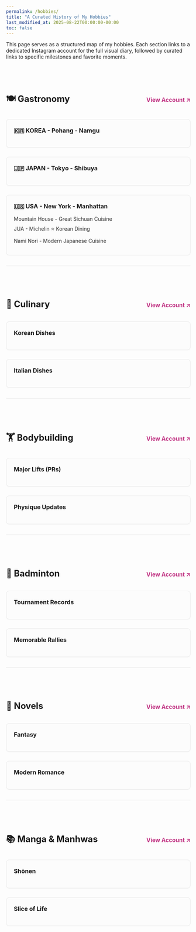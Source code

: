 ```yaml
---
permalink: /hobbies/
title: "A Curated History of My Hobbies"
last_modified_at: 2025-08-22T00:00:00-00:00
toc: false
---
```


<style>
    .hobby-section {
        margin-top: 4em;
        padding-bottom: 2em;
        border-bottom: 2px solid #f0f0f0;
    }
    .hobby-section:last-child {
        border-bottom: none;
    }
    .hobby-header {
        display: flex;
        align-items: baseline; /* 수정 2: 세로 정렬 기준을 'center'에서 'baseline'으로 변경 */
        justify-content: space-between;
        flex-wrap: wrap;
        margin-bottom: 2em;
    }
    .hobby-header h2 {
        font-size: 1.7em; /* 수정 1: 대주제 제목 크기 조정 (2em -> 1.7em) */
        margin-bottom: 0.2em;
    }
    .hobby-header a.insta-account {
        font-size: 1.1em;
        font-weight: bold;
        text-decoration: none;
        color: #c13584; /* Instagram-like color */
        flex-shrink: 0;
        margin-left: 15px;
    }
    .hobby-log-grid {
        display: grid;
        grid-template-columns: repeat(auto-fill, minmax(300px, 1fr));
        gap: 25px;
    }
    .log-category {
        border: 1px solid #e9e9e9;
        border-radius: 8px;
        padding: 20px;
        background-color: #fcfcfc;
        transition: box-shadow 0.2s ease-in-out, transform 0.2s ease-in-out;
        box-shadow: 0 1px 3px rgba(0,0,0,0.04);
    }
    .log-category:hover {
        transform: translateY(-4px);
        box-shadow: 0 5px 15px rgba(0,0,0,0.08);
    }
    .log-category h4 {
        border-bottom: none;
        padding-bottom: 0;
        margin-top: 0;
        margin-bottom: 1em;
        font-size: 1.15em;
    }
    .log-category ul {
        list-style-type: none;
        padding-left: 0;
        margin: 0;
    }
    .log-category li {
        margin-bottom: 0.7em;
    }
    .log-category a {
        text-decoration: none;
        color: #333;
        transition: color 0.2s;
    }
    .log-category a:hover {
        color: #007bff;
    }
</style>

This page serves as a structured map of my hobbies. Each section links to a dedicated Instagram account for the full visual diary, followed by curated links to specific milestones and favorite moments.

<div class="hobby-section">
    <div class="hobby-header">
        <h2>🍽️ Gastronomy</h2>
        <a href="https://www.instagram.com/gastronomy_hajae/" class="insta-account" target="_blank">View Account ↗</a>
    </div>
    <div class="hobby-log-grid">
        <div class="log-category">
            <h4>🇰🇷 KOREA - Pohang - Namgu</h4>
            <ul>
                <!-- <li><a href="INSTAGRAM_POST_URL_HERE" target="_blank">Restaurant Name A - A delightful dinner</a></li> -->
                </ul>
        </div>
        <div class="log-category">
            <h4>🇯🇵 JAPAN - Tokyo - Shibuya</h4>
            <ul>
                <!-- <li><a href="INSTAGRAM_POST_URL_HERE" target="_blank">Restaurant Name B - Unforgettable ramen</a></li> -->
                </ul>
        </div>
        <div class="log-category">
            <h4>🇺🇸 USA - New York - Manhattan</h4>
            <ul>
                <li><a href="https://www.instagram.com/p/DNpfcYtN4Jc/?utm_source=ig_web_copy_link&igsh=MzRlODBiNWFlZA==" target="_blank">Mountain House - Great Sichuan Cuisine</a></li>
                <li><a href="
                https://www.instagram.com/p/DNpeDjnt_Ze/?utm_source=ig_web_copy_link&igsh=MzRlODBiNWFlZA==" target="_blank">JUA - Michelin ⭐ Korean Dining</a></li>
                <li><a href="https://www.instagram.com/p/DNqJGsAt7Xl/?utm_source=ig_web_copy_link&igsh=MzRlODBiNWFlZA==" target="_blank">Nami Nori - Modern Japanese Cuisine</a></li>
            </ul>
        </div>
    </div>
</div>

<div class="hobby-section">
    <div class="hobby-header">
        <h2>🍳 Culinary</h2>
        <a href="INSTAGRAM_CULINARY_URL" class="insta-account" target="_blank">View Account ↗</a>
    </div>
    <div class="hobby-log-grid">
        <div class="log-category">
            <h4>Korean Dishes</h4>
            <ul>
                </ul>
        </div>
        <div class="log-category">
            <h4>Italian Dishes</h4>
            <ul>
                </ul>
        </div>
    </div>
</div>

<div class="hobby-section">
    <div class="hobby-header">
        <h2>🏋️ Bodybuilding</h2>
        <a href="INSTAGRAM_BODYBUILDING_URL" class="insta-account" target="_blank">View Account ↗</a>
    </div>
    <div class="hobby-log-grid">
        <div class="log-category">
            <h4>Major Lifts (PRs)</h4>
            <ul>
                </ul>
        </div>
        <div class="log-category">
            <h4>Physique Updates</h4>
            <ul>
                </ul>
        </div>
    </div>
</div>

<div class="hobby-section">
    <div class="hobby-header">
        <h2>🏸 Badminton</h2>
        <a href="INSTAGRAM_BADMINTON_URL" class="insta-account" target="_blank">View Account ↗</a>
    </div>
    <div class="hobby-log-grid">
        <div class="log-category">
            <h4>Tournament Records</h4>
            <ul>
                </ul>
        </div>
        <div class="log-category">
            <h4>Memorable Rallies</h4>
            <ul>
                </ul>
        </div>
    </div>
</div>

<div class="hobby-section">
    <div class="hobby-header">
        <h2>📱 Novels</h2>
        <a href="https://www.instagram.com/novel_hajae/" class="insta-account" target="_blank">View Account ↗</a>
    </div>
    <div class="hobby-log-grid">
        <div class="log-category">
            <h4>Fantasy</h4>
            <ul>
                </ul>
        </div>
        <div class="log-category">
            <h4>Modern Romance</h4>
            <ul>
                </ul>
        </div>
    </div>
</div>

<div class="hobby-section">
    <div class="hobby-header">
        <h2>📚 Manga & Manhwas</h2>
        <a href="INSTAGRAM_MANGA_URL" class="insta-account" target="_blank">View Account ↗</a>
    </div>
    <div class="hobby-log-grid">
        <div class="log-category">
            <h4>Shōnen</h4>
            <ul>
                </ul>
        </div>
        <div class="log-category">
            <h4>Slice of Life</h4>
            <ul>
                </ul>
        </div>
    </div>
</div>